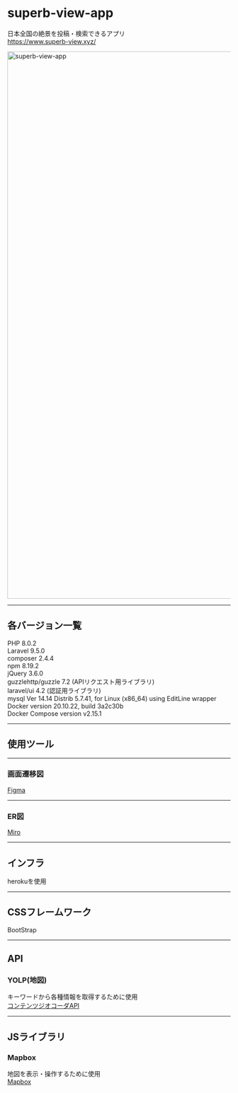 # superb-view-app
日本全国の絶景を投稿・検索できるアプリ  
https://www.superb-view.xyz/  

<img width="1237" alt="superb-view-app" src="https://user-images.githubusercontent.com/117153333/229414876-7943fae0-4382-48a3-89b5-c10565a7ccb2.png">

---
## 各バージョン一覧
PHP 8.0.2  
Laravel 9.5.0  
composer 2.4.4  
npm 8.19.2  
jQuery 3.6.0  
guzzlehttp/guzzle 7.2 (APIリクエスト用ライブラリ)  
laravel/ui 4.2 (認証用ライブラリ)  
mysql Ver 14.14 Distrib 5.7.41, for Linux (x86_64) using EditLine wrapper  
Docker version 20.10.22, build 3a2c30b  
Docker Compose version v2.15.1  

---
## 使用ツール

---
### 画面遷移図
[Figma](https://www.figma.com/file/8IzaWoAjBkwb9T69WCyrRd/%E5%9C%B0%E5%9B%B3%E3%82%A2%E3%83%97%E3%83%AA?node-id=0%3A1&t=Ogajrxxfzut8yaDh-1)  

---
### ER図
[Miro](https://miro.com/app/board/uXjVPgIEamY=/?share_link_id=301804442963)  

---
## インフラ  
herokuを使用  

---
## CSSフレームワーク  
BootStrap  

---
## API  

### YOLP(地図)  
キーワードから各種情報を取得するために使用  
[コンテンツジオコーダAPI](https://developer.yahoo.co.jp/webapi/map/openlocalplatform/v1/contentsgeocoder.html)  

---
## JSライブラリ

### Mapbox  
地図を表示・操作するために使用  
[Mapbox](https://www.mapbox.jp/)  


